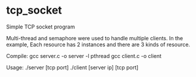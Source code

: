 # tcp_socket
Simple TCP socket program

Multi-thread and semaphore were used to handle multiple clients.
In the example, Each resource has 2 instances and there are 3 kinds of resource.


Compile:
gcc server.c -o server -l pthread
gcc client.c -o client

Usage:
./server [tcp port]
./client [server ip] [tcp port]
